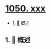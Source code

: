# [1050. xxx](https://github.com/Tdahuyou/TNotes.leetcode/tree/main/notes/1050.%20xxx)

<!-- region:toc -->

- [1. 📝 概述](#1--概述)

<!-- endregion:toc -->

## 1. 📝 概述
